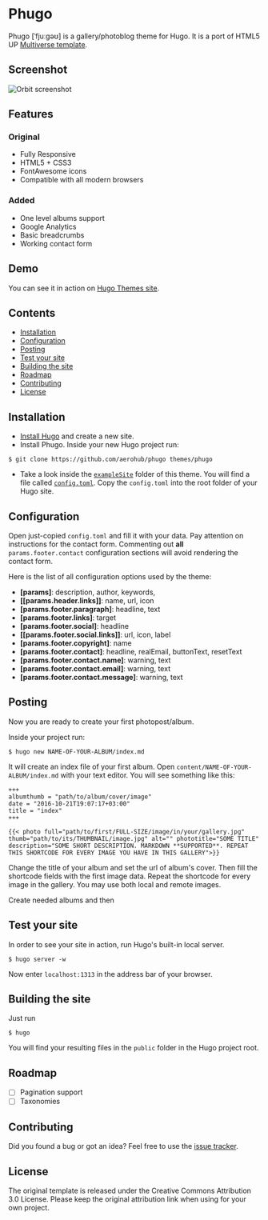# Phugo

Phugo [ˈfjuːgəʊ] is a gallery/photoblog theme for Hugo. It is a port of HTML5 UP [Multiverse template](https://html5up.net/multiverse).

## Screenshot

![Orbit screenshot](https://raw.githubusercontent.com/aerohub/phugo/master/images/screenshot.png)

## Features

### Original

- Fully Responsive
- HTML5 + CSS3
- FontAwesome icons
- Compatible with all modern browsers

### Added

- One level albums support
- Google Analytics
- Basic breadcrumbs
- Working contact form

## Demo

You can see it in action on [Hugo Themes site](http://themes.gohugo.io/theme/phugo/).

## Contents

- [Installation](#installation)
- [Configuration](#configuration)
- [Posting](#posting)
- [Test your site](#test-your-site)
- [Building the site](#building-the-site)
- [Roadmap](#roadmap)
- [Contributing](#contributing)
- [License](#license)


## Installation

- [Install Hugo](//gohugo.io/overview/installing/) and create a new site.
- Install Phugo. Inside your new Hugo project run:

```
$ git clone https://github.com/aerohub/phugo themes/phugo
```

- Take a look inside the [`exampleSite`](//github.com/aerohub/phugo/tree/master/exampleSite) folder of this theme. You will find a file called [`config.toml`](//github.com/aerohub/phugo/blob/master/exampleSite/config.toml). Copy the `config.toml` into the root folder of your Hugo site.

## Configuration

Open just-copied `config.toml` and fill it with your data. Pay attention on instructions for the contact form. Commenting out **all** `params.footer.contact` configuration sections will avoid rendering the contact form.

Here is the list of all configuration options used by the theme:

- **[**params**]**:
    description,
    author,
    keywords,
- **[[**params.header.links**]]**:
    name,
    url,
    icon
- **[**params.footer.paragraph**]**:
    headline,
    text
- **[**params.footer.links**]**:
    target
- **[**params.footer.social**]**:
    headline
- **[[**params.footer.social.links**]]**:
    url,
    icon,
    label
- **[**params.footer.copyright**]**:
    name
- **[**params.footer.contact**]**:
    headline,
    realEmail,
    buttonText,
    resetText
- **[**params.footer.contact.name**]**:
    warning,
    text
- **[**params.footer.contact.email**]**:
    warning,
    text
- **[**params.footer.contact.message**]**:
    warning,
    text

## Posting

Now you are ready to create your first photopost/album.

Inside your project run:

```
$ hugo new NAME-OF-YOUR-ALBUM/index.md
```
It will create an index file of your first album. Open `content/NAME-OF-YOUR-ALBUM/index.md` with your text editor. You will see something like this:

```
+++
albumthumb = "path/to/album/cover/image"
date = "2016-10-21T19:07:17+03:00"
title = "index"
+++

{{< photo full="path/to/first/FULL-SIZE/image/in/your/gallery.jpg" thumb="path/to/its/THUMBNAIL/image.jpg" alt="" phototitle="SOME TITLE" description="SOME SHORT DESCRIPTION. MARKDOWN **SUPPORTED**. REPEAT THIS SHORTCODE FOR EVERY IMAGE YOU HAVE IN THIS GALLERY">}}

```
Change the title of your album and set the url of album's cover. Then fill the shortcode fields with the first image data. Repeat the shortcode for every image in the gallery. You may use both local and remote images.

Create needed albums and then 

## Test your site

In order to see your site in action, run Hugo's built-in local server. 

    $ hugo server -w

Now enter `localhost:1313` in the address bar of your browser.

## Building the site

Just run

    $ hugo

You will find your resulting files in the `public` folder in the Hugo project root.

## Roadmap

- [ ] Pagination support
- [ ] Taxonomies

## Contributing

Did you found a bug or got an idea? Feel free to use the [issue tracker](//github.com/aerohub/hugo-orbit-theme/issues).

## License

The original template is released under the Creative Commons Attribution 3.0 License. Please keep the original attribution link when using for your own project.
